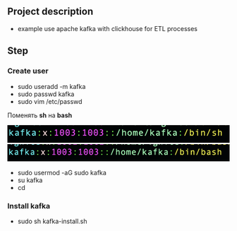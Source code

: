 
## Project description

* example use apache kafka with clickhouse for ETL processes


## Step

### Create user

- sudo useradd -m kafka
- sudo passwd kafka 
- sudo vim /etc/passwd

Поменять **sh** на  **bash**

![](images/passwd.1.png)
![](images/passwd.2.png)

- sudo usermod -aG sudo kafka
- su kafka
- cd

### Install kafka

- sudo sh kafka-install.sh
